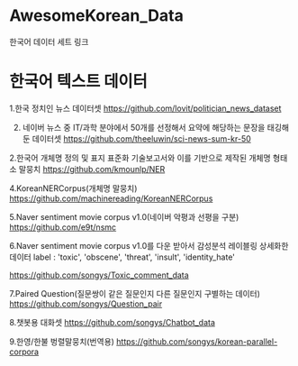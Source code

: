# AwesomeKorean_Data
한국어 데이터 세트 링크




# 한국어 텍스트 데이터


1.한국 정치인 뉴스 데이터셋
https://github.com/lovit/politician_news_dataset


2. 네이버 뉴스 중 IT/과학 분야에서 50개를 선정해서 요약에 해당하는 문장을 태깅해둔 데이터셋
https://github.com/theeluwin/sci-news-sum-kr-50



2.한국어 개체명 정의 및 표지 표준화 기술보고서와 이를 기반으로 제작된 개체명 형태소 말뭉치
https://github.com/kmounlp/NER

4.KoreanNERCorpus(개체명 말뭉치)
https://github.com/machinereading/KoreanNERCorpus

5.Naver sentiment movie corpus v1.0(네이버 악평과 선평을 구분)
https://github.com/e9t/nsmc


6.Naver sentiment movie corpus v1.0를 다운 받아서
감성분석 레이블링 상세화한 데이터
label : 'toxic', 'obscene', 'threat', 'insult', 'identity_hate'

https://github.com/songys/Toxic_comment_data


7.Paired Question(질문쌍이 같은 질문인지 다른 질문인지 구별하는 데이터)
https://github.com/songys/Question_pair


8.챗봇용 대화셋
https://github.com/songys/Chatbot_data


9.한영/한불 벙렬말뭉치(번역용)
https://github.com/songys/korean-parallel-corpora
